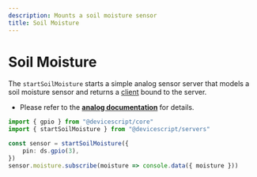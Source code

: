 ```yaml
---
description: Mounts a soil moisture sensor
title: Soil Moisture
---
```


# Soil Moisture

The `startSoilMoisture` starts a simple analog sensor server that models a soil moisture sensor
and returns a [client](/api/clients/soilmoisture) bound to the server.

- Please refer to the **[analog documentation](./analog)** for details.

```ts
import { gpio } from "@devicescript/core"
import { startSoilMoisture } from "@devicescript/servers"

const sensor = startSoilMoisture({
    pin: ds.gpio(3),
})
sensor.moisture.subscribe(moisture => console.data({ moisture }))
```
